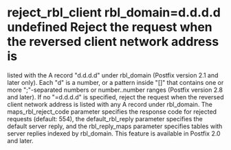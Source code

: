 # reject_rbl_client rbl_domain=d.d.d.d undefined Reject the request when the reversed client network address is
listed with the A record "d.d.d.d" under rbl_domain
(Postfix version 2.1 and later only).  Each "d" is a number,
or a pattern inside "[]" that contains one or more ";"-separated
numbers or number..number ranges (Postfix version 2.8 and later).
If no "=d.d.d.d" is specified, reject the request when the
reversed client network address is listed with any A record under
rbl_domain. 
The maps_rbl_reject_code parameter specifies the response code for
rejected requests (default:  554), the default_rbl_reply  parameter
specifies the default server reply, and the rbl_reply_maps  parameter
specifies tables with server replies indexed by rbl_domain.
This feature is available in Postfix 2.0 and later.  